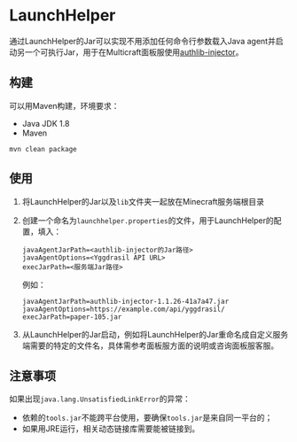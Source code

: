 # LaunchHelper

通过LaunchHelper的Jar可以实现不用添加任何命令行参数载入Java agent并启动另一个可执行Jar，用于在Multicraft面板服使用[authlib-injector](https://github.com/yushijinhun/authlib-injector)。

## 构建

可以用Maven构建，环境要求：

* Java JDK 1.8
* Maven

```
mvn clean package
```

## 使用

1. 将LaunchHelper的Jar以及`lib`文件夹一起放在Minecraft服务端根目录

2. 创建一个命名为`launchhelper.properties`的文件，用于LaunchHelper的配置，填入：

   ```
   javaAgentJarPath=<authlib-injector的Jar路径>
   javaAgentOptions=<Yggdrasil API URL>
   execJarPath=<服务端Jar路径>
   ```

   例如：

   ```
   javaAgentJarPath=authlib-injector-1.1.26-41a7a47.jar
   javaAgentOptions=https://example.com/api/yggdrasil/
   execJarPath=paper-105.jar
   ```

3. 从LaunchHelper的Jar启动，例如将LaunchHelper的Jar重命名成自定义服务端需要的特定的文件名，具体需参考面板服方面的说明或咨询面板服客服。

## 注意事项

如果出现`java.lang.UnsatisfiedLinkError`的异常：

* 依赖的`tools.jar`不能跨平台使用，要确保`tools.jar`是来自同一平台的；
* 如果用JRE运行，相关动态链接库需要能被链接到。